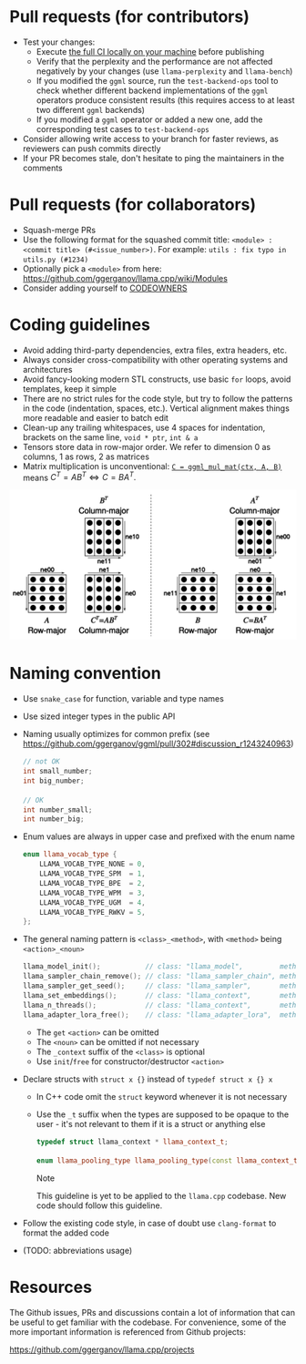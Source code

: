 # Pull requests (for contributors)

- Test your changes:
    - Execute [the full CI locally on your machine](ci/README.md) before publishing
    - Verify that the perplexity and the performance are not affected negatively by your changes (use `llama-perplexity` and `llama-bench`)
    - If you modified the `ggml` source, run the `test-backend-ops` tool to check whether different backend implementations of the `ggml` operators produce consistent results (this requires access to at least two different `ggml` backends)
    - If you modified a `ggml` operator or added a new one, add the corresponding test cases to `test-backend-ops`
- Consider allowing write access to your branch for faster reviews, as reviewers can push commits directly
- If your PR becomes stale, don't hesitate to ping the maintainers in the comments

# Pull requests (for collaborators)

- Squash-merge PRs
- Use the following format for the squashed commit title: `<module> : <commit title> (#<issue_number>)`. For example: `utils : fix typo in utils.py (#1234)`
- Optionally pick a `<module>` from here: https://github.com/ggerganov/llama.cpp/wiki/Modules
- Consider adding yourself to [CODEOWNERS](CODEOWNERS)

# Coding guidelines

- Avoid adding third-party dependencies, extra files, extra headers, etc.
- Always consider cross-compatibility with other operating systems and architectures
- Avoid fancy-looking modern STL constructs, use basic `for` loops, avoid templates, keep it simple
- There are no strict rules for the code style, but try to follow the patterns in the code (indentation, spaces, etc.). Vertical alignment makes things more readable and easier to batch edit
- Clean-up any trailing whitespaces, use 4 spaces for indentation, brackets on the same line, `void * ptr`, `int & a`
- Tensors store data in row-major order. We refer to dimension 0 as columns, 1 as rows, 2 as matrices
- Matrix multiplication is unconventional: [`C = ggml_mul_mat(ctx, A, B)`](https://github.com/ggerganov/llama.cpp/blob/880e352277fc017df4d5794f0c21c44e1eae2b84/ggml.h#L1058-L1064) means $C^T = A B^T \Leftrightarrow C = B A^T.$

![matmul](media/matmul.png)

# Naming convention

- Use `snake_case` for function, variable and type names
- Use sized integer types in the public API
- Naming usually optimizes for common prefix (see https://github.com/ggerganov/ggml/pull/302#discussion_r1243240963)

    ```cpp
    // not OK
    int small_number;
    int big_number;

    // OK
    int number_small;
    int number_big;
    ```

- Enum values are always in upper case and prefixed with the enum name

    ```cpp
    enum llama_vocab_type {
        LLAMA_VOCAB_TYPE_NONE = 0,
        LLAMA_VOCAB_TYPE_SPM  = 1,
        LLAMA_VOCAB_TYPE_BPE  = 2,
        LLAMA_VOCAB_TYPE_WPM  = 3,
        LLAMA_VOCAB_TYPE_UGM  = 4,
        LLAMA_VOCAB_TYPE_RWKV = 5,
    };
    ```

- The general naming pattern is `<class>_<method>`, with `<method>` being `<action>_<noun>`

    ```cpp
    llama_model_init();           // class: "llama_model",         method: "init"
    llama_sampler_chain_remove(); // class: "llama_sampler_chain", method: "remove"
    llama_sampler_get_seed();     // class: "llama_sampler",       method: "get_seed"
    llama_set_embeddings();       // class: "llama_context",       method: "set_embeddings"
    llama_n_threads();            // class: "llama_context",       method: "n_threads"
    llama_adapter_lora_free();    // class: "llama_adapter_lora",  method: "free"
    ```

    - The `get` `<action>` can be omitted
    - The `<noun>` can be omitted if not necessary
    - The `_context` suffix of the `<class>` is optional
    - Use `init`/`free` for constructor/destructor `<action>`

- Declare structs with `struct x {}` instead of `typedef struct x {} x`
    - In C++ code omit the `struct` keyword whenever it is not necessary
    - Use the `_t` suffix when the types are supposed to be opaque to the user - it's not relevant to them if it is a struct or anything else

        ```cpp
        typedef struct llama_context * llama_context_t;

        enum llama_pooling_type llama_pooling_type(const llama_context_t ctx);
        ```

        > [!NOTE]
        > This guideline is yet to be applied to the `llama.cpp` codebase. New code should follow this guideline.

- Follow the existing code style, in case of doubt use `clang-format` to format the added code

- (TODO: abbreviations usage)

# Resources

The Github issues, PRs and discussions contain a lot of information that can be useful to get familiar with the codebase. For convenience, some of the more important information is referenced from Github projects:

https://github.com/ggerganov/llama.cpp/projects
